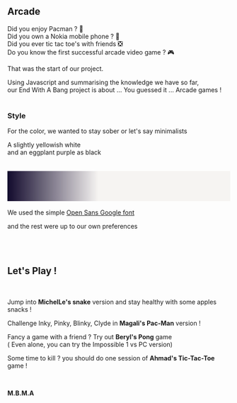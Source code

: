 
## Arcade

 Did you enjoy Pacman  ? :ghost: <br />
 Did you own a Nokia mobile phone ? :iphone: <br />
 Did you ever tic tac toe's with friends :negative_squared_cross_mark: <br />
 Do you know the first successful arcade video game ? :video_game:


That was the start of our project. <br />

Using Javascript and summarising the knowledge we have so far,<br /> our End With A Bang project is about ... You guessed it ... Arcade games ! 
<br /><br />
### Style 

For the color, we wanted to stay sober or let's say minimalists

A slightly yellowish white <br />
and an eggplant purple as black
<br /><br /><br />
![colors](./img/colors.png)

We used the simple [Open Sans Google font](https://fonts.google.com/specimen/Open+Sans)

and the rest were up to our own preferences
<br /><br /><br />
<br /> 
## Let's Play ! 
<br/>

Jump into **MichelLe's snake** version and stay healthy with some apples snacks !
 <br /> 

Challenge Inky, Pinky, Blinky, Clyde  in **Magali's Pac-Man** version !
<br /> 

Fancy a game with a friend ? Try out **Beryl's Pong** game
<br />( Even alone, you can try the Impossible 1 vs PC version)
<br /> 

Some time to kill ? you should do one session of **Ahmad's Tic-Tac-Toe** game ! 

<br />

**M.B.M.A**